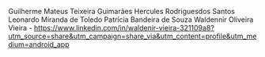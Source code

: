 Guilherme Mateus Teixeira Guimarães 
Hercules Rodriguesdos Santos
Leonardo Miranda de Toledo
Patrícia Bandeira de Souza
Waldennir Oliveira Vieira - https://www.linkedin.com/in/waldenir-vieira-321109a8?utm_source=share&utm_campaign=share_via&utm_content=profile&utm_medium=android_app
